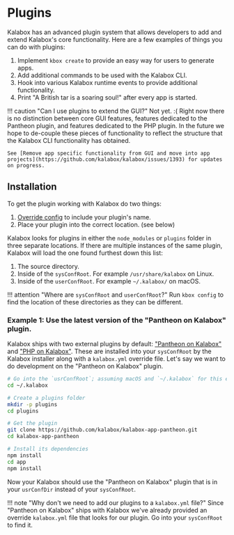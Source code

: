 Plugins
=======

Kalabox has an advanced plugin system that allows developers to add and extend Kalabox's core functionality. Here are a few examples of things you can do with plugins:

  1. Implement `kbox create` to provide an easy way for users to generate apps.
  2. Add additional commands to be used with the Kalabox CLI.
  3. Hook into various Kalabox runtime events to provide additional functionality.
  4. Print "A British tar is a soaring soul!" after every app is started.

!!! caution "Can I use plugins to extend the GUI?"
    Not yet. :( Right now there is no distinction between core GUI features, features dedicated to the Pantheon plugin, and features dedicated to the PHP plugin. In the future we hope to de-couple these pieces of functionality to reflect the structure that the Kalabox CLI functionality has obtained.

    See [Remove app specific functionality from GUI and move into app projects](https://github.com/kalabox/kalabox/issues/1393) for updates on progress.

Installation
------------

To get the plugin working with Kalabox do two things:

  1. [Override config](./config) to include your plugin's name.
  2. Place your plugin into the correct location. (see below)

Kalabox looks for plugins in either the `node_modules` or `plugins` folder in three separate locations. If there are multiple instances of the same plugin, Kalabox will load the one found furthest down this list:

  1. The source directory.
  2. Inside of the `sysConfRoot`. For example `/usr/share/kalabox` on Linux.
  3. Inside of the `userConfRoot`. For example `~/.kalabox/` on macOS.

!!! attention "Where are `sysConfRoot` and `userConfRoot`?"
    Run `kbox config` to find the location of these directories as they can be different.

### Example 1: Use the latest version of the "Pantheon on Kalabox" plugin.

Kalabox ships with two external plugins by default: ["Pantheon on Kalabox"](http://github.com/kalabox/kalabox-app-pantheon) and ["PHP on Kalabox"](http://github.com/kalabox/kalabox-app-php). These are installed into your `sysConfRoot` by the Kalabox installer along with a `kalabox.yml` override file. Let's say we want to do development on the "Pantheon on Kalabox" plugin.

```bash
# Go into the `usrConfRoot`; assuming macOS and `~/.kalabox` for this example
cd ~/.kalabox

# Create a plugins folder
mkdir -p plugins
cd plugins

# Get the plugin
git clone https://github.com/kalabox/kalabox-app-pantheon.git
cd kalabox-app-pantheon

# Install its dependencies
npm install
cd app
npm install
```

Now your Kalabox should use the "Pantheon on Kalabox" plugin that is in your `usrConfDir` instead of your `sysConfRoot`.

!!! note "Why don't we need to add our plugins to a `kalabox.yml` file?"
    Since "Pantheon on Kalabox" ships with Kalabox we've already provided an override `kalabox.yml` file that looks for our plugin. Go into your `sysConfRoot` to find it.

